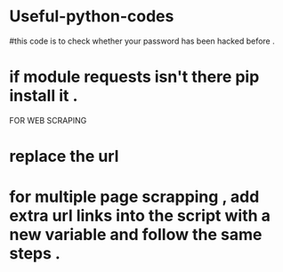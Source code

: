 # Useful-python-codes
#this code is to check whether your password has been hacked before .
# if module requests isn't there pip install it .


FOR WEB SCRAPING 
# replace the url 
# for multiple page scrapping , add extra url links into the script with a new variable and follow the same steps . 

